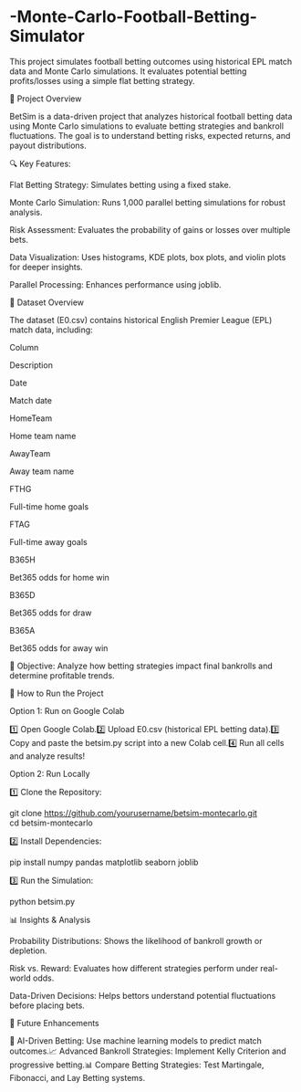 # -Monte-Carlo-Football-Betting-Simulator
This project simulates football betting outcomes using historical EPL match data and Monte Carlo simulations. It evaluates potential betting profits/losses using a simple flat betting strategy.

📌 Project Overview

BetSim is a data-driven project that analyzes historical football betting data using Monte Carlo simulations to evaluate betting strategies and bankroll fluctuations. The goal is to understand betting risks, expected returns, and payout distributions.

🔍 Key Features:

Flat Betting Strategy: Simulates betting using a fixed stake.

Monte Carlo Simulation: Runs 1,000 parallel betting simulations for robust analysis.

Risk Assessment: Evaluates the probability of gains or losses over multiple bets.

Data Visualization: Uses histograms, KDE plots, box plots, and violin plots for deeper insights.

Parallel Processing: Enhances performance using joblib.

📂 Dataset Overview

The dataset (E0.csv) contains historical English Premier League (EPL) match data, including:

Column

Description

Date

Match date

HomeTeam

Home team name

AwayTeam

Away team name

FTHG

Full-time home goals

FTAG

Full-time away goals

B365H

Bet365 odds for home win

B365D

Bet365 odds for draw

B365A

Bet365 odds for away win

📌 Objective: Analyze how betting strategies impact final bankrolls and determine profitable trends.

🚀 How to Run the Project

Option 1: Run on Google Colab

1️⃣ Open Google Colab.2️⃣ Upload E0.csv (historical EPL betting data).3️⃣ Copy and paste the betsim.py script into a new Colab cell.4️⃣ Run all cells and analyze results!

Option 2: Run Locally

1️⃣ Clone the Repository:

git clone https://github.com/yourusername/betsim-montecarlo.git  
cd betsim-montecarlo

2️⃣ Install Dependencies:

pip install numpy pandas matplotlib seaborn joblib

3️⃣ Run the Simulation:

python betsim.py

📊 Insights & Analysis

Probability Distributions: Shows the likelihood of bankroll growth or depletion.

Risk vs. Reward: Evaluates how different strategies perform under real-world odds.

Data-Driven Decisions: Helps bettors understand potential fluctuations before placing bets.

🔮 Future Enhancements

🚀 AI-Driven Betting: Use machine learning models to predict match outcomes.📈 Advanced Bankroll Strategies: Implement Kelly Criterion and progressive betting.📊 Compare Betting Strategies: Test Martingale, Fibonacci, and Lay Betting systems.
